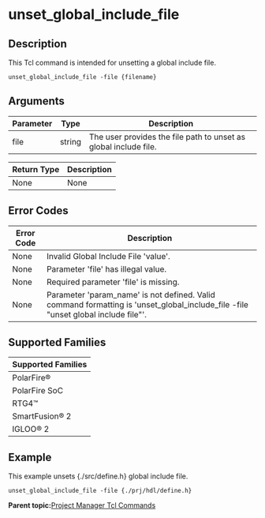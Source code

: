 # unset\_global\_include\_file

## Description

This Tcl command is intended for unsetting a global include file.

```
unset_global_include_file -file {filename}
```

## Arguments

|Parameter|Type|Description|
|---------|----|-----------|
|file|string|The user provides the file path to unset as global include file.|

|Return Type|Description|
|-----------|-----------|
|None|None|

## Error Codes

|Error Code|Description|
|----------|-----------|
|None|Invalid Global Include File 'value'.|
|None|Parameter 'file' has illegal value.|
|None|Required parameter 'file' is missing.|
|None|Parameter 'param\_name' is not defined. Valid command formatting is 'unset\_global\_include\_file -file "unset global include file"'.|

## Supported Families

|Supported Families|
|------------------|
|PolarFire®|
|PolarFire SoC|
|RTG4™|
|SmartFusion® 2|
|IGLOO® 2|

## Example

This example unsets \{./src/define.h\} global include file.

```
unset_global_include_file -file {./prj/hdl/define.h}
```

**Parent topic:**[Project Manager Tcl Commands](GUID-CE445F8D-419D-434B-9288-A0005F280E89.md)

